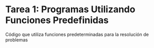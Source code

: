# Tarea 1: Programas Utilizando Funciones Predefinidas

Código que utiliza funciones predeterminadas para la resolución de problemas

